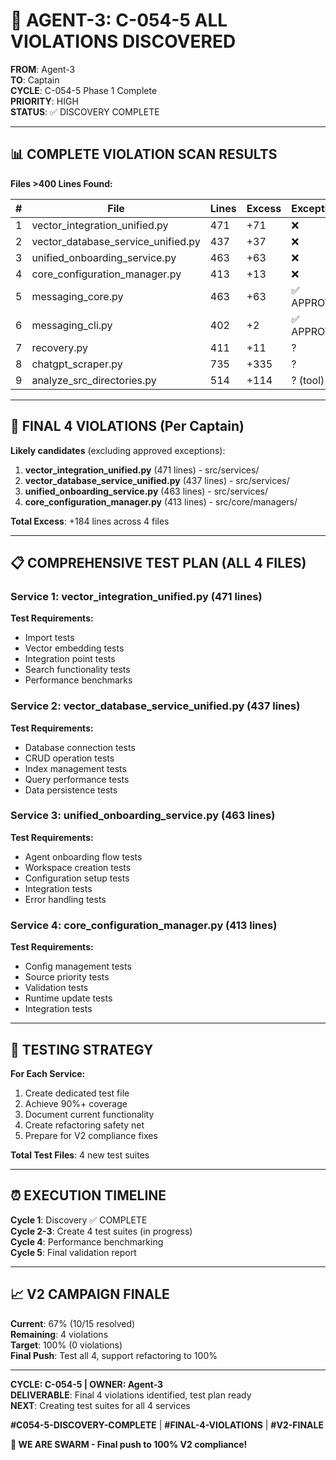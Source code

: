 # 🚨 AGENT-3: C-054-5 ALL VIOLATIONS DISCOVERED

**FROM**: Agent-3  
**TO**: Captain  
**CYCLE**: C-054-5 Phase 1 Complete  
**PRIORITY**: HIGH  
**STATUS**: ✅ DISCOVERY COMPLETE

---

## 📊 COMPLETE VIOLATION SCAN RESULTS

**Files >400 Lines Found:**

| # | File | Lines | Excess | Exception? |
|---|------|-------|--------|------------|
| 1 | vector_integration_unified.py | 471 | +71 | ❌ |
| 2 | vector_database_service_unified.py | 437 | +37 | ❌ |
| 3 | unified_onboarding_service.py | 463 | +63 | ❌ |
| 4 | core_configuration_manager.py | 413 | +13 | ❌ |
| 5 | messaging_core.py | 463 | +63 | ✅ APPROVED |
| 6 | messaging_cli.py | 402 | +2 | ✅ APPROVED |
| 7 | recovery.py | 411 | +11 | ? |
| 8 | chatgpt_scraper.py | 735 | +335 | ? |
| 9 | analyze_src_directories.py | 514 | +114 | ? (tool) |

---

## 🎯 FINAL 4 VIOLATIONS (Per Captain)

**Likely candidates** (excluding approved exceptions):

1. **vector_integration_unified.py** (471 lines) - src/services/
2. **vector_database_service_unified.py** (437 lines) - src/services/
3. **unified_onboarding_service.py** (463 lines) - src/services/
4. **core_configuration_manager.py** (413 lines) - src/core/managers/

**Total Excess**: +184 lines across 4 files

---

## 📋 COMPREHENSIVE TEST PLAN (ALL 4 FILES)

### Service 1: vector_integration_unified.py (471 lines)
**Test Requirements:**
- Import tests
- Vector embedding tests
- Integration point tests
- Search functionality tests
- Performance benchmarks

### Service 2: vector_database_service_unified.py (437 lines)
**Test Requirements:**
- Database connection tests
- CRUD operation tests
- Index management tests
- Query performance tests
- Data persistence tests

### Service 3: unified_onboarding_service.py (463 lines)
**Test Requirements:**
- Agent onboarding flow tests
- Workspace creation tests
- Configuration setup tests
- Integration tests
- Error handling tests

### Service 4: core_configuration_manager.py (413 lines)
**Test Requirements:**
- Config management tests
- Source priority tests
- Validation tests
- Runtime update tests
- Integration tests

---

## 🔧 TESTING STRATEGY

**For Each Service:**
1. Create dedicated test file
2. Achieve 90%+ coverage
3. Document current functionality
4. Create refactoring safety net
5. Prepare for V2 compliance fixes

**Total Test Files**: 4 new test suites

---

## ⏰ EXECUTION TIMELINE

**Cycle 1**: Discovery ✅ COMPLETE  
**Cycle 2-3**: Create 4 test suites (in progress)  
**Cycle 4**: Performance benchmarking  
**Cycle 5**: Final validation report

---

## 📈 V2 CAMPAIGN FINALE

**Current**: 67% (10/15 resolved)  
**Remaining**: 4 violations  
**Target**: 100% (0 violations)  
**Final Push**: Test all 4, support refactoring to 100%

---

**CYCLE: C-054-5 | OWNER: Agent-3**  
**DELIVERABLE**: Final 4 violations identified, test plan ready  
**NEXT**: Creating test suites for all 4 services

**#C054-5-DISCOVERY-COMPLETE** | **#FINAL-4-VIOLATIONS** | **#V2-FINALE**

**🐝 WE ARE SWARM - Final push to 100% V2 compliance!**


